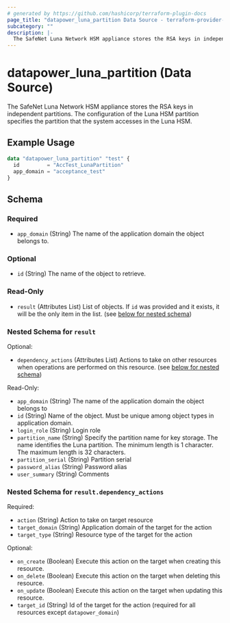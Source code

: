 ```yaml
---
# generated by https://github.com/hashicorp/terraform-plugin-docs
page_title: "datapower_luna_partition Data Source - terraform-provider-datapower"
subcategory: ""
description: |-
  The SafeNet Luna Network HSM appliance stores the RSA keys in independent partitions. The configuration of the Luna HSM partition specifies the partition that the system accesses in the Luna HSM.
---
```


# datapower_luna_partition (Data Source)

The SafeNet Luna Network HSM appliance stores the RSA keys in independent partitions. The configuration of the Luna HSM partition specifies the partition that the system accesses in the Luna HSM.

## Example Usage

```terraform
data "datapower_luna_partition" "test" {
  id         = "AccTest_LunaPartition"
  app_domain = "acceptance_test"
}
```

<!-- schema generated by tfplugindocs -->
## Schema

### Required

- `app_domain` (String) The name of the application domain the object belongs to.

### Optional

- `id` (String) The name of the object to retrieve.

### Read-Only

- `result` (Attributes List) List of objects. If `id` was provided and it exists, it will be the only item in the list. (see [below for nested schema](#nestedatt--result))

<a id="nestedatt--result"></a>
### Nested Schema for `result`

Optional:

- `dependency_actions` (Attributes List) Actions to take on other resources when operations are performed on this resource. (see [below for nested schema](#nestedatt--result--dependency_actions))

Read-Only:

- `app_domain` (String) The name of the application domain the object belongs to
- `id` (String) Name of the object. Must be unique among object types in application domain.
- `login_role` (String) Login role
- `partition_name` (String) Specify the partition name for key storage. The name identifies the Luna partition. The minimum length is 1 character. The maximum length is 32 characters.
- `partition_serial` (String) Partition serial
- `password_alias` (String) Password alias
- `user_summary` (String) Comments

<a id="nestedatt--result--dependency_actions"></a>
### Nested Schema for `result.dependency_actions`

Required:

- `action` (String) Action to take on target resource
- `target_domain` (String) Application domain of the target for the action
- `target_type` (String) Resource type of the target for the action

Optional:

- `on_create` (Boolean) Execute this action on the target when creating this resource.
- `on_delete` (Boolean) Execute this action on the target when deleting this resource.
- `on_update` (Boolean) Execute this action on the target when updating this resource.
- `target_id` (String) Id of the target for the action (required for all resources except `datapower_domain`)

